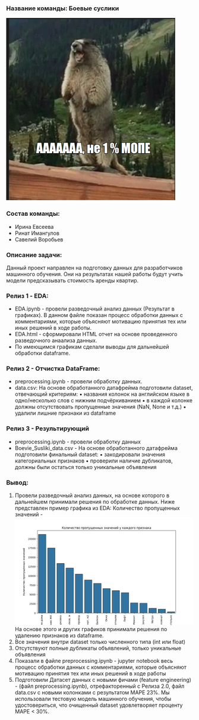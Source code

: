 ### Название команды: Боевые суслики
!["AAAAA"](tmp_data/суслик.jpg)


### Состав команды:
- Ирина Евсеева
- Ринат Имангулов
- Савелий Воробьев

### Описание задачи:
Данный проект направлен на подготовку данных для разработчиков машинного обучения. Они на результатах нашей работы будут учить модели предсказывать стоимость аренды квартир. 

### Релиз 1 - EDA:
- EDA.ipynb - провели разведочный анализ данных (Результат в графиках). В данном файле показан процесс обработки данных с комментариями, которые объясняют мотивацию принятия тех или иных решений в ходе работы.
- EDA.html - сформировали HTML отчет на основе проведенного разведочного анаализа данных. 
- По имеющимся графикам сделали выводы для дальнейшей обработки dataframe.

### Релиз 2 - Отчистка DataFrame:
- preprocessing.ipynb - провели обработку данных.
- data.csv: На основе обработанного датафрейма подготовили dataset, отвечающий критериям:
 ▪ названия колонок на английском языке в одно/несколько слов с нижним подчёркиванием
 ▪ в каждой колонке должны отсутствовать пропущенные значения (NaN, None и т.д.)
 ▪ удалили лишние признаки из dataframe

 ### Релиз 3 - Результирующий
- preprocessing.ipynb - провели обработку данных 
- Boevie_Susliki_data.csv - На основе обработанного датафрейма подготовили финальный dataset:
 ▪ закодировали значения категориальных признаков
 ▪ проверили наличие дубликатов, должны были остаться только уникальные объявления

### Вывод:
1. Провели разведочный анализ данных, на основе которого в дальнейшем принимали решения по обработке данных. Ниже представлен пример графика из EDA:
Количество пропущенных значений - ![Image](https://github.com/Saveliy-Vorobev/apartment-price-analytics/blob/main/tmp_data/missing_values.png)
На основе этого и других графиков принимали решения по удалению признаков из dataframe.
3. Все значения внутри dataset только численного типа (int или float)
4. Отсутствуют полные дубликаты объявлений, только уникальные объявления
5. Показали в файле preprocessing.ipynb - jupyter notebook весь процесс обработки данных с комментариями, которые объясняют мотивацию принятия тех или иных решений в ходе работы
6. Подготовили Датасет данных с новыми фичами (feature engineering) - (файл preprocessing.ipynb), отрефакторенный с Релиза 2.0, файл data.csv c новыми колонками с результатом MAPE 23%. Мы использовали тестовую модель машинного обучения, чтобы удостовериться, что очищенный dataset удовлетворяет проценту MAPE < 30%. 

